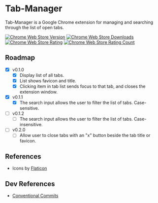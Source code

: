 # Tab-Manager

Tab-Manager is a Google Chrome extension for managing and searching through the list of open tabs.

[![Chrome Web Store Version](https://img.shields.io/chrome-web-store/v/ojnfapijbeobcdnmngijlngbiaknejjo.svg?style=flat-square)](https://chrome.google.com/webstore/detail/tab-manager/ojnfapijbeobcdnmngijlngbiaknejjo)
[![Chrome Web Store Downloads](https://img.shields.io/chrome-web-store/d/ojnfapijbeobcdnmngijlngbiaknejjo.svg?style=flat-square)](https://chrome.google.com/webstore/detail/tab-manager/ojnfapijbeobcdnmngijlngbiaknejjo)
[![Chrome Web Store Rating](https://img.shields.io/chrome-web-store/rating/ojnfapijbeobcdnmngijlngbiaknejjo.svg?style=flat-square)](https://chrome.google.com/webstore/detail/tab-manager/ojnfapijbeobcdnmngijlngbiaknejjo)
[![Chrome Web Store Rating Count](https://img.shields.io/chrome-web-store/rating-count/ojnfapijbeobcdnmngijlngbiaknejjo.svg?style=flat-square)](https://chrome.google.com/webstore/detail/tab-manager/ojnfapijbeobcdnmngijlngbiaknejjo/reviews)

## Roadmap

- [x] v0.1.0
  - [x] Display list of all tabs.
  - [x] List shows favicon and title.
  - [x] Clicking item in tab list sends focus to that tab, and closes the extension window.
- [x] v0.1.1
  - [x] The search input allows the user to filter the list of tabs. Case-sensitive.
- [ ] v0.1.2
  - [ ] The search input allows the user to filter the list of tabs. Case-insensitive.
- [ ] v0.2.0
  - [ ] Allow user to close tabs with an "x" button beside the tab title or favicon.

## References

- Icons by [Flaticon](https://www.flaticon.com/free-icon/letter-t_3097109)

## Dev References

- [Conventional Commits](https://www.conventionalcommits.org/en/v1.0.0/)
